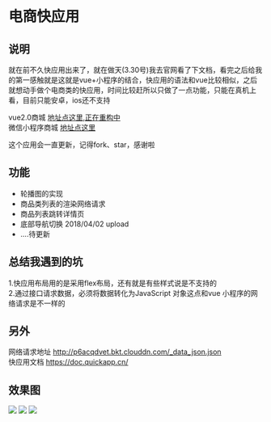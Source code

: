 # 电商快应用


## 说明
就在前不久快应用出来了，就在做天(3.30号)我去官网看了下文档，看完之后给我的第一感触就是这就是vue+小程序的结合，快应用的语法和vue比较相似，之后就想动手做个电商类的快应用，时间比较赶所以只做了一点功能，只能在真机上看，目前只能安卓，ios还不支持

vue2.0商城   [地址点这里,正在重构中](https://github.com/Mynameisfwk/wechat-app-vivo)<br>
微信小程序商城  [地址点这里](https://github.com/Mynameisfwk/wechat-app-vivo)<br>

这个应用会一直更新，记得fork、star，感谢啦

## 功能
* 轮播图的实现
* 商品类列表的渲染网络请求
* 商品列表跳转详情页
* 底部导航切换 2018/04/02 upload
* ....待更新


## 总结我遇到的坑<br>

1.快应用布局用的是采用flex布局，还有就是有些样式说是不支持的<br>
2.通过接口请求数据，必须将数据转化为JavaScript 对象这点和vue 小程序的网络请求是不一样的<br>

## 另外
网络请求地址 http://p6acqdvet.bkt.clouddn.com/_data_json.json <br>
快应用文档 https://doc.quickapp.cn/

## 效果图
![](http://p6i59meab.bkt.clouddn.com/1CF76AF09CE03A439F0867690D29C1A6_gaitubao_com_360x640.jpg)
![](http://p6i59meab.bkt.clouddn.com/37221278C2EE6F50211B214A00E6A805_gaitubao_com_360x640.jpg)
![](http://p6i59meab.bkt.clouddn.com/A1FCBD3A17275401B8AB55D823B77ABD_gaitubao_com_360x640.jpg)
